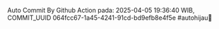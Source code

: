 Auto Commit By Github Action pada: 2025-04-05 19:36:40 WIB, COMMIT_UUID 064fcc67-1a45-4241-91cd-bd9efb8e4f5e #autohijau🗿
